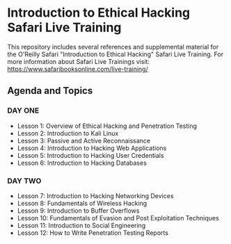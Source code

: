 # Introduction to Ethical Hacking Safari Live Training
This repository includes several references and supplemental material for the O'Reilly Safari "Introduction to Ethical Hacking" Safari Live Training. For more information about Safari Live Trainings visit: https://www.safaribooksonline.com/live-training/

## Agenda and Topics

### DAY ONE

* Lesson 1: Overview of Ethical Hacking and Penetration Testing
* Lesson 2: Introduction to Kali Linux
* Lesson 3: Passive and Active Reconnaissance
* Lesson 4: Introduction to Hacking Web Applications
* Lesson 5: Introduction to Hacking User Credentials
* Lesson 6: Introduction to Hacking Databases

### DAY TWO

* Lesson 7: Introduction to Hacking Networking Devices
* Lesson 8: Fundamentals of Wireless Hacking
* Lesson 9: Introduction to Buffer Overflows
* Lesson 10: Fundamentals of Evasion and Post Exploitation Techniques
* Lesson 11: Introduction to Social Engineering
* Lesson 12: How to Write Penetration Testing Reports
